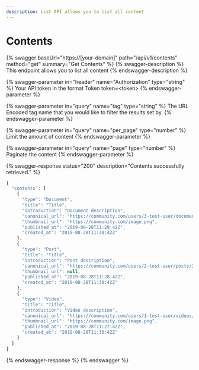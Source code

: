 ```yaml
---
description: List API allows you to list all content
---
```


# Contents

{% swagger baseUrl="https://[your-domain]" path="/api/v1/contents" method="get" summary="Get Contents" %}
{% swagger-description %}
This endpoint allows you to list all content
{% endswagger-description %}

{% swagger-parameter in="header" name="Authorization" type="string" %}
Your API token in the format Token token=\<token>
{% endswagger-parameter %}

{% swagger-parameter in="query" name="tag" type="string" %}
The URL Encoded tag name that you would like to filter the results set by.
{% endswagger-parameter %}

{% swagger-parameter in="query" name="per_page" type="number" %}
Limit the amount of content
{% endswagger-parameter %}

{% swagger-parameter in="query" name="page" type="number" %}
Paginate the content
{% endswagger-parameter %}

{% swagger-response status="200" description="Contents successfully retrieved." %}
```javascript
{
  "contents": [
    {
      "type": "Document",
      "title": "Title",
      "introduction": "Document description",
      "canonical_url": "https://community.com/users/3-test-user/documents/3-document-title-2",
      "thumbnail_url": "https://community.com/image.png",
      "published_at": "2019-08-28T11:29:42Z",
      "created_at": "2019-08-28T11:30:42Z"
    },
    {
      "type": "Post",
      "title": "Title",
      "introduction": "Post description",
      "canonical_url": "https://community.com/users/2-test-user/posts/2-post-title-2",
      "thumbnail_url": null,
      "published_at": "2019-08-28T11:28:42Z",
      "created_at": "2019-08-28T11:30:42Z"
    },
    {
      "type": "Video",
      "title": "Title",
      "introduction": "Video description",
      "canonical_url": "https://community.com/users/1-test-user/videos/1-video-title-2",
      "thumbnail_url": "https://community.com/image.png",
      "published_at": "2019-08-28T11:27:42Z",
      "created_at": "2019-08-28T11:30:42Z"
    }
  ]
}
```
{% endswagger-response %}
{% endswagger %}

